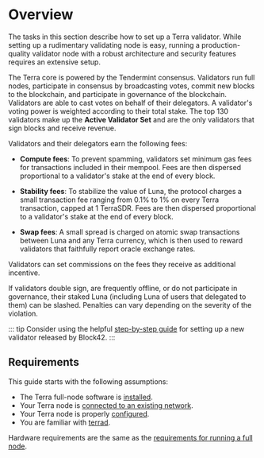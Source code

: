 # Overview

The tasks in this section describe how to set up a Terra validator. While setting up a rudimentary validating node is easy, running a production-quality validator node with a robust architecture and security features requires an extensive setup.

The Terra core is powered by the Tendermint consensus. Validators run full nodes, participate in consensus by broadcasting votes, commit new blocks to the blockchain, and participate in governance of the blockchain. Validators are able to cast votes on behalf of their delegators. A validator's voting power is weighted according to their total stake. The top 130 validators make up the **Active Validator Set** and are the only validators that sign blocks and receive revenue.

Validators and their delegators earn the following fees:

- **Compute fees**: To prevent spamming, validators set minimum gas fees for transactions included in their mempool. Fees are then dispersed proportional to a validator's stake at the end of every block.

- **Stability fees**: To stabilize the value of Luna, the protocol charges a small transaction fee ranging from 0.1% to 1% on every Terra transaction, capped at 1 TerraSDR. Fees are then dispersed proportional to a validator's stake at the end of every block.

- **Swap fees**: A small spread is charged on atomic swap transactions between Luna and any Terra currency, which is then used to reward validators that faithfully report oracle exchange rates.

Validators can set commissions on the fees they receive as additional incentive.

If validators double sign, are frequently offline, or do not participate in governance, their staked Luna (including Luna of users that delegated to them) can be slashed. Penalties can vary depending on the severity of the violation.

::: tip
Consider using the helpful [step-by-step guide](https://medium.com/block42-blockchain-company/how-to-setup-a-terra-luna-validator-node-860d8ea7aea2) for setting up a new validator released by Block42.
:::

## Requirements

This guide starts with the following assumptions:

- The Terra full-node software is [installed](../Run-a-full-Terra-node/Build-Terra-core.md).
- Your Terra node is [connected to an existing network](../Run-a-full-Terra-node/Join-public-network.md).
- Your Terra node is properly [configured](../Run-a-full-Terra-node/Configure-general-settings.md).
- You are familiar with [terrad](../../Reference/terrad/).

Hardware requirements are the same as the [requirements for running a full node](../Run-a-full-Terra-node/Hardware-requirements.md).
